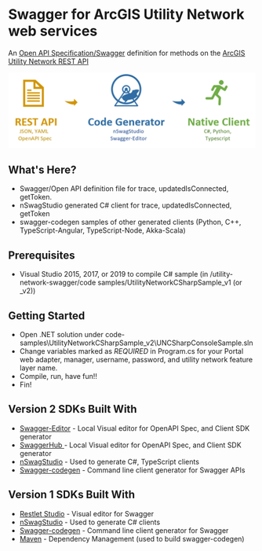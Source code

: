 # Swagger for ArcGIS Utility Network web services

An [Open API Specification/Swagger](https://github.com/OAI/OpenAPI-Specification) definition for  methods on the [ArcGIS Utility Network REST API](https://developers.arcgis.com/rest/services-reference/utility-network-service.htm)

![GetRunning](https://github.com/sspinnovations/utility-network-swagger/blob/master/UtilityNetwork_Rest_To_Client.jpg?raw=true)

## What's Here?

* Swagger/Open API definition file for trace, updatedIsConnected, getToken. 
* nSwagStudio generated C# client for trace, updatedIsConnected, getToken
* swagger-codegen samples of other generated clients (Python, C++, TypeScript-Angular, TypeScript-Node, Akka-Scala)

## Prerequisites

* Visual Studio 2015, 2017, or 2019 to compile C# sample (in /utility-network-swagger/code samples/UtilityNetworkCSharpSample_v1 (or _v2))

## Getting Started

 - Open .NET solution under code-samples\UtilityNetworkCSharpSample_v2\UNCSharpConsoleSample.sln 
 - Change variables marked as *REQUIRED* in Program.cs for your Portal web adapter, manager, username, password, and utility network feature layer name.
 - Compile, run, have fun!!
 - Fin!

## Version 2 SDKs Built With

* [Swagger-Editor](https://github.com/swagger-api/swagger-editor) - Local Visual editor for OpenAPI Spec, and Client SDK generator
* [SwaggerHub ](https://swagger.io/tools/swaggerhub/) - Local Visual editor for OpenAPI Spec, and Client SDK generator
* [nSwagStudio](https://github.com/RSuter/NSwag/wiki/NSwagStudio) - Used to generate C#, TypeScript clients
* [Swagger-codegen](https://github.com/swagger-api/swagger-codegen) - Command line client generator for Swagger APIs

## Version 1 SDKs Built With

* [Restlet Studio](https://restlet.com/modules/studio/) - Visual editor for Swagger
* [nSwagStudio](https://github.com/RSuter/NSwag/wiki/NSwagStudio) - Used to generate C# clients
* [Swagger-codegen](https://github.com/swagger-api/swagger-codegen) - Command line client generator for Swagger
* [Maven](https://maven.apache.org/) - Dependency Management (used to build swagger-codegen)